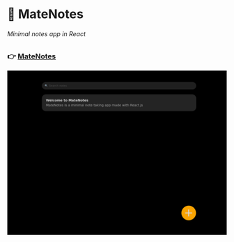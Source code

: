 # 📝 MateNotes
###### Minimal notes app in React

### 👉 [MateNotes](https://arschedev.github.io/MateNotes)
![MateNotes](https://raw.githubusercontent.com/arschedev/MateNotes/main/preview.png)
